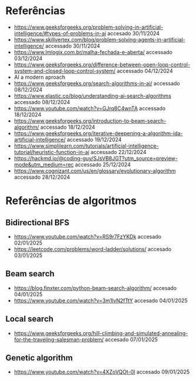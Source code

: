 # Referências

- https://www.geeksforgeeks.org/problem-solving-in-artificial-intelligence/#types-of-problems-in-ai accesado 30/11/2024
- https://www.skillvertex.com/blog/problem-solving-agents-in-artificial-intelligence/ accessado 30/11/2024
- https://www.lmlogix.com.br/malha-fechada-e-aberta/ accessado 03/12/2024
- https://www.geeksforgeeks.org/difference-between-open-loop-control-system-and-closed-loop-control-system/ accessado 04/12/2024
- AI a modern aproach
- https://www.geeksforgeeks.org/search-algorithms-in-ai/ accessado 08/12/2024
- https://www.elastic.co/blog/understanding-ai-search-algorithms accessado 08/12/2024
- https://www.youtube.com/watch?v=GJrq8C4wnTA accessado 18/12/2024
- https://www.geeksforgeeks.org/introduction-to-beam-search-algorithm/ accessado 18/12/2024
- https://www.geeksforgeeks.org/iterative-deepening-a-algorithm-ida-artificial-intelligence/ accessado 19/12/2024
- https://www.simplilearn.com/tutorials/artificial-intelligence-tutorial/heuristic-function-in-ai accessado 22/12/2024
- https://hackmd.io/@coding-guy/SJsVB8JGT?utm_source=preview-mode&utm_medium=rec accessado 25/12/2024
- https://www.cognizant.com/us/en/glossary/evolutionary-algorithm accessado 28/12/2024

# Referências de algoritmos
## Bidirectional BFS
- https://www.youtube.com/watch?v=RS9r7FzYKDk accesado 02/01/2025
- https://leetcode.com/problems/word-ladder/solutions/ accesado 03/01/2025

## Beam search
- https://blog.finxter.com/python-beam-search-algorithm/ accesado 04/01/2025
- https://www.youtube.com/watch?v=3m1lvN2fTtY accesado 04/01/2025

## Local search
- https://www.geeksforgeeks.org/hill-climbing-and-simulated-annealing-for-the-traveling-salesman-problem/ accesado 07/01/2025

## Genetic algorithm
- https://www.youtube.com/watch?v=4XZoVQOt-0I accesado 09/01/2025